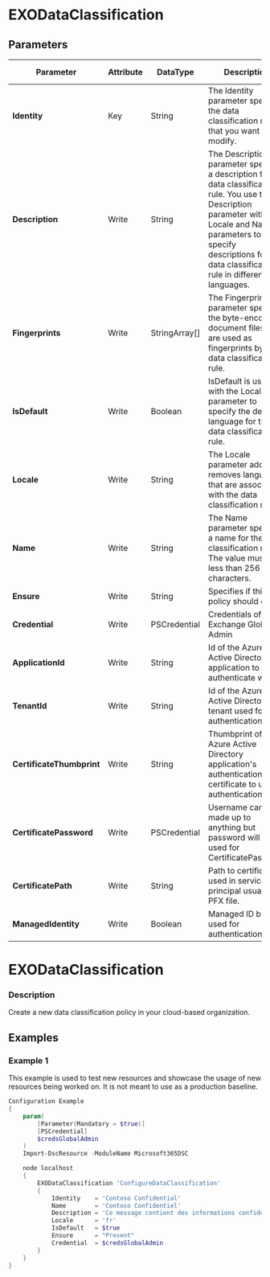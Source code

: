 ﻿# EXODataClassification

## Parameters

| Parameter | Attribute | DataType | Description | Allowed Values |
| --- | --- | --- | --- | --- |
| **Identity** | Key | String | The Identity parameter specifies the data classification rule that you want to modify. ||
| **Description** | Write | String | The Description parameter specifies a description for the data classification rule. You use the Description parameter with the Locale and Name parameters to specify descriptions for the data classification rule in different languages.  ||
| **Fingerprints** | Write | StringArray[] | The Fingerprints parameter specifies the byte-encoded document files that are used as fingerprints by the data classification rule. ||
| **IsDefault** | Write | Boolean | IsDefault is used with the Locale parameter to specify the default language for the data classification rule. ||
| **Locale** | Write | String | The Locale parameter adds or removes languages that are associated with the data classification rule. ||
| **Name** | Write | String | The Name parameter specifies a name for the data classification rule. The value must be less than 256 characters. ||
| **Ensure** | Write | String | Specifies if this policy should exist. |Present, Absent|
| **Credential** | Write | PSCredential | Credentials of the Exchange Global Admin ||
| **ApplicationId** | Write | String | Id of the Azure Active Directory application to authenticate with. ||
| **TenantId** | Write | String | Id of the Azure Active Directory tenant used for authentication. ||
| **CertificateThumbprint** | Write | String | Thumbprint of the Azure Active Directory application's authentication certificate to use for authentication. ||
| **CertificatePassword** | Write | PSCredential | Username can be made up to anything but password will be used for CertificatePassword ||
| **CertificatePath** | Write | String | Path to certificate used in service principal usually a PFX file. ||
| **ManagedIdentity** | Write | Boolean | Managed ID being used for authentication. ||

# EXODataClassification

### Description

Create a new data classification policy in your cloud-based organization.

## Examples

### Example 1

This example is used to test new resources and showcase the usage of new resources being worked on.
It is not meant to use as a production baseline.

```powershell
Configuration Example
{
    param(
        [Parameter(Mandatory = $true)]
        [PSCredential]
        $credsGlobalAdmin
    )
    Import-DscResource -ModuleName Microsoft365DSC

    node localhost
    {
        EXODataClassification 'ConfigureDataClassification'
        {
            Identity    = 'Contoso Confidential'
            Name        = 'Contoso Confidentiel'
            Description = 'Ce message contient des informations confidentielles.'
            Locale      = 'fr'
            IsDefault   = $true
            Ensure      = "Present"
            Credential  = $credsGlobalAdmin
        }
    }
}
```


